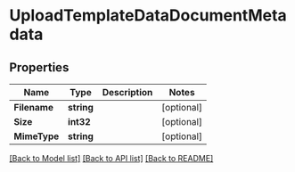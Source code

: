 # UploadTemplateDataDocumentMetadata

## Properties
Name | Type | Description | Notes
------------ | ------------- | ------------- | -------------
**Filename** | **string** |  | [optional] 
**Size** | **int32** |  | [optional] 
**MimeType** | **string** |  | [optional] 

[[Back to Model list]](../README.md#documentation-for-models) [[Back to API list]](../README.md#documentation-for-api-endpoints) [[Back to README]](../README.md)


